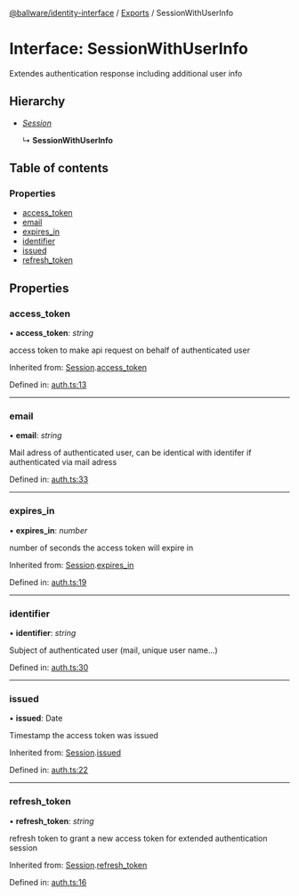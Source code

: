 [@ballware/identity-interface](../README.md) / [Exports](../modules.md) / SessionWithUserInfo

# Interface: SessionWithUserInfo

Extendes authentication response including additional user info

## Hierarchy

* [*Session*](session.md)

  ↳ **SessionWithUserInfo**

## Table of contents

### Properties

- [access\_token](sessionwithuserinfo.md#access_token)
- [email](sessionwithuserinfo.md#email)
- [expires\_in](sessionwithuserinfo.md#expires_in)
- [identifier](sessionwithuserinfo.md#identifier)
- [issued](sessionwithuserinfo.md#issued)
- [refresh\_token](sessionwithuserinfo.md#refresh_token)

## Properties

### access\_token

• **access\_token**: *string*

access token to make api request on behalf of authenticated user

Inherited from: [Session](session.md).[access_token](session.md#access_token)

Defined in: [auth.ts:13](https://github.com/frankball/ballware-identity-interface/blob/6e35751/src/auth.ts#L13)

___

### email

• **email**: *string*

Mail adress of authenticated user, can be identical with identifer if authenticated via mail adress

Defined in: [auth.ts:33](https://github.com/frankball/ballware-identity-interface/blob/6e35751/src/auth.ts#L33)

___

### expires\_in

• **expires\_in**: *number*

number of seconds the access token will expire in

Inherited from: [Session](session.md).[expires_in](session.md#expires_in)

Defined in: [auth.ts:19](https://github.com/frankball/ballware-identity-interface/blob/6e35751/src/auth.ts#L19)

___

### identifier

• **identifier**: *string*

Subject of authenticated user (mail, unique user name...)

Defined in: [auth.ts:30](https://github.com/frankball/ballware-identity-interface/blob/6e35751/src/auth.ts#L30)

___

### issued

• **issued**: Date

Timestamp the access token was issued

Inherited from: [Session](session.md).[issued](session.md#issued)

Defined in: [auth.ts:22](https://github.com/frankball/ballware-identity-interface/blob/6e35751/src/auth.ts#L22)

___

### refresh\_token

• **refresh\_token**: *string*

refresh token to grant a new access token for extended authentication session

Inherited from: [Session](session.md).[refresh_token](session.md#refresh_token)

Defined in: [auth.ts:16](https://github.com/frankball/ballware-identity-interface/blob/6e35751/src/auth.ts#L16)
